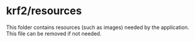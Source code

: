 # krf2/resources

This folder contains resources (such as images) needed by the application. This file can
be removed if not needed.
